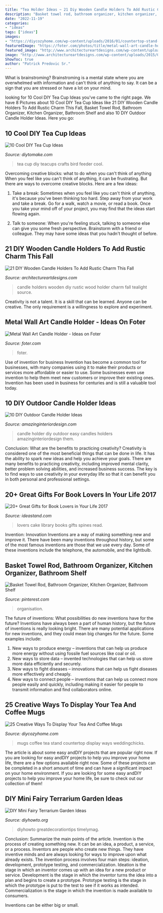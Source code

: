 ```yaml
---
title: "Tea Holder Ideas ~ 21 Diy Wooden Candle Holders To Add Rustic Charm This Fall"
description: "Basket towel rod, bathroom organizer, kitchen organizer, bathroom shelf"
date: "2022-11-19"
categories:
- "ideas"
tags: ["ideas"]
images:
- "https://diycozyhome.com/wp-content/uploads/2016/01/countertop-stand-small-mugs.jpg"
featuredImage: "https://foter.com/photos/title/metal-wall-art-candle-holder.jpg"
featured_image: "http://www.architectureartdesigns.com/wp-content/uploads/2015/09/1179.jpg"
image: "http://www.architectureartdesigns.com/wp-content/uploads/2015/09/1179.jpg"
ShowToc: true
author: "Patrick Predovic Sr."
---
```



What is brainstroming? Brainstroming is a mental state where you are overwhelmed with information and can't think of anything to say. It can be a sign that you are stressed or have a lot on your mind.

	

		
looking for 10 Cool DIY Tea Cup Ideas you've came to the right page. We have 8 Pictures about 10 Cool DIY Tea Cup Ideas like 21 DIY Wooden Candle Holders To Add Rustic Charm This Fall, Basket Towel Rod, Bathroom Organizer, Kitchen Organizer, Bathroom Shelf and also 10 DIY Outdoor Candle Holder Ideas. Here you go:
		
    
## 10 Cool DIY Tea Cup Ideas

<img loading=lazy src="https://www.diytomake.com/wp-content/uploads/2015/11/upcycle-vintage-teacups-crafts.jpg" onerror="this.onerror=null;this.src='https://tse3.mm.bing.net/th?id=OIP.0KBcGzUFDkM6N9L0JXMrPgHaLL&amp;pid=15.1';" alt="10 Cool DIY Tea Cup Ideas">

_Source: diytomake.com_

>tea cup diy teacups crafts bird feeder cool. 

	

Overcoming creative blocks: what to do when you can't think of anything
When you feel like you can't think of anything, it can be frustrating. But there are ways to overcome creative blocks. Here are a few ideas: 
1. Take a break: Sometimes when you feel like you can't think of anything, it's because you've been thinking too hard. Step away from your work and take a break. Go for a walk, watch a movie, or read a book. Once you take your mind off of your project, you may find that the ideas start flowing again.

2. Talk to someone: When you're feeling stuck, talking to someone else can give you some fresh perspective. Brainstorm with a friend or colleague. They may have some ideas that you hadn't thought of before.


    
## 21 DIY Wooden Candle Holders To Add Rustic Charm This Fall

<img loading=lazy src="http://www.architectureartdesigns.com/wp-content/uploads/2015/09/1179.jpg" onerror="this.onerror=null;this.src='https://tse4.mm.bing.net/th?id=OIP.zbQmIjHSBrUCUg0-VWkqNwHaFj&amp;pid=15.1';" alt="21 DIY Wooden Candle Holders To Add Rustic Charm This Fall">

_Source: architectureartdesigns.com_

>candle holders wooden diy rustic wood holder charm fall tealight source. 

	

Creativity is not a talent. It is a skill that can be learned. Anyone can be creative. The only requirement is a willingness to explore and experiment.

    
## Metal Wall Art Candle Holder - Ideas On Foter

<img loading=lazy src="https://foter.com/photos/title/metal-wall-art-candle-holder.jpg" onerror="this.onerror=null;this.src='https://tse4.mm.bing.net/th?id=OIP.WKUAAvnFk7JcQRuiTZrd3AHaJ4&amp;pid=15.1';" alt="Metal Wall Art Candle Holder - Ideas on Foter">

_Source: foter.com_

>foter. 

	

Use of invention for business
Invention has become a common tool for businesses, with many companies using it to make their products or services more affordable or easier to use. Some businesses even use invention to help them meet new customers or improve their existing ones. Invention has been used in business for centuries and is still a valuable tool today.

    
## 10 DIY Outdoor Candle Holder Ideas

<img loading=lazy src="http://www.amazinginteriordesign.com/wp-content/uploads/2019/10/a-16.jpg" onerror="this.onerror=null;this.src='https://tse1.mm.bing.net/th?id=OIP.Hy3fLlT2lX09_WyzvIHZeAHaFO&amp;pid=15.1';" alt="10 DIY Outdoor Candle Holder Ideas">

_Source: amazinginteriordesign.com_

>candle holder diy outdoor easy candles holders amazinginteriordesign them. 

	

Conclusion: What are the benefits to practicing creativity?
Creativity is considered one of the most beneficial things that can be done in life. It has the ability to spark new ideas and help you achieve your goals. There are many benefits to practicing creativity, including improved mental clarity, better problem solving abilities, and increased business success. The key is to find ways to use creativity in your everyday life so that it can benefit you in both personal and professional settings.

    
## 20+ Great Gifts For Book Lovers In Your Life 2017

<img loading=lazy src="https://ideastand.com/wp-content/uploads/2015/11/gifts-for-book-lovers/6-gifts-for-book-lovers.jpg" onerror="this.onerror=null;this.src='https://tse3.mm.bing.net/th?id=OIP.ea7KFJ49Oh6Pq_OuhfN53AHaLG&amp;pid=15.1';" alt="20+ Great Gifts for Book Lovers in Your Life 2017">

_Source: ideastand.com_

>lovers cake library books gifts spines read. 

	

Invention: Innovation
Inventions are a way of making something new and improve it. There have been many inventions throughout history, but some of the most famous inventions are those that we use every day. Some of these inventions include the telephone, the automobile, and the lightbulb.

    
## Basket Towel Rod, Bathroom Organizer, Kitchen Organizer, Bathroom Shelf

<img loading=lazy src="https://i.pinimg.com/736x/c9/40/87/c94087e0aa6bfff9eec48439c2687872.jpg" onerror="this.onerror=null;this.src='https://tse3.mm.bing.net/th?id=OIP.jccpvntM-1GM06t2smknbgHaHa&amp;pid=15.1';" alt="Basket Towel Rod, Bathroom Organizer, Kitchen Organizer, Bathroom Shelf">

_Source: pinterest.com_

>organisation. 

	

The future of inventions: What possibilities do new inventions have for the future?
Inventions have always been a part of human history, but the future of inventions is really looking bright. There are many potential applications for new inventions, and they could mean big changes for the future. Some examples include:
1. New ways to produce energy – inventions that can help us produce more energy without using fossile fuel sources like coal or oil.
2. New ways to store data – invented technologies that can help us store more data efficiently and securely.
3. New ways to fight diseases – innovations that can help us fight diseases more effectively and cheaply.
4. New ways to connect people – inventions that can help us connect more people easily and quickly, including making it easier for people to transmit information and find collaborators online.

    
## 25 Creative Ways To Display Your Tea And Coffee Mugs

<img loading=lazy src="https://diycozyhome.com/wp-content/uploads/2016/01/countertop-stand-small-mugs.jpg" onerror="this.onerror=null;this.src='https://tse2.mm.bing.net/th?id=OIP.24zqGCYeMVFwvoTGqFjqUQHaLH&amp;pid=15.1';" alt="25 Creative Ways To Display Your Tea And Coffee Mugs">

_Source: diycozyhome.com_

>mugs coffee tea stand countertop display ways weddingchicks. 

	

The article is about some easy andDIY projects that are popular right now.
If you are looking for easy andDIY projects to help you improve your home life, there are a few options available right now. Some of these projects can be completed in a short amount of time and can have a significant impact on your home environment. If you are looking for some easy andDIY projects to help you improve your home life, be sure to check out our collection of them!

    
## DIY Mini Fairy Terrarium Garden Ideas

<img loading=lazy src="https://www.diyhowto.org/wp-content/uploads/Tea-Cup-Terrarium-DIY-Mini-Fairy-Terrarium-Garden-Ideas.jpg" onerror="this.onerror=null;this.src='https://tse4.mm.bing.net/th?id=OIP.vKq1OElbp9odl4Rw3iSlewHaJ8&amp;pid=15.1';" alt="DIY Mini Fairy Terrarium Garden Ideas">

_Source: diyhowto.org_

>diyhowto greatdecorationtips timelymag. 

	

Conclusion: Summarize the main points of the article.
Invention is the process of creating something new. It can be an idea, a product, a service, or a process. Inventors are people who create new things. They have inventive minds and are always looking for ways to improve upon what already exists.
The invention process involves four main steps: ideation, development, prototype testing, and commercialization. Ideation is the stage in which an inventor comes up with an idea for a new product or service. Development is the stage in which the inventor turns the idea into a plan and begins to create a prototype. Prototype testing is the stage in which the prototype is put to the test to see if it works as intended. Commercialization is the stage in which the invention is made available to consumers.

Inventions can be either big or small.


